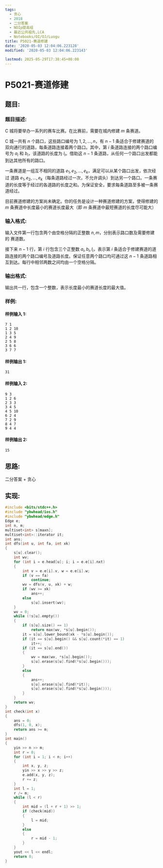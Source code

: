 ```yaml
---
tags:
  - 贪心
  - 2018
  - 二分答案
  - NOIp提高组
  - 最近公共祖先,LCA
  - Notebooks/OI/OJ/Luogu
title: P5021-赛道修建
date: '2020-05-03 12:04:06.223128'
modified: '2020-05-03 12:04:06.223143'

lastmod: 2025-05-29T17:38:45+08:00
---
```


# P5021-赛道修建

## 题目:

### 题目描述:

C 城将要举办一系列的赛车比赛。在比赛前，需要在城内修建 $m$ 条赛道。

C 城一共有 $n$ 个路口，这些路口编号为 $1,2,…,n$，有 $n-1$ 条适合于修建赛道的双向通行的道路，每条道路连接着两个路口。其中，第 $i$ 条道路连接的两个路口编号为 $a_i$ 和 $b_i$，该道路的长度为 $l_i$。借助这 $n-1$ 条道路，从任何一个路口出发都能到达其他所有的路口。

一条赛道是一组互不相同的道路 $e_1,e_2,…,e_k$，满足可以从某个路口出发，依次经过 道路 $e_1,e_2,…,e_k$（每条道路经过一次，不允许调头）到达另一个路口。一条赛道的长度等于经过的各道路的长度之和。为保证安全，要求每条道路至多被一条赛道经过。

目前赛道修建的方案尚未确定。你的任务是设计一种赛道修建的方案，使得修建的 $m$ 条赛道中长度最小的赛道长度最大（即 $m$ 条赛道中最短赛道的长度尽可能大）

### 输入格式:

输入文件第一行包含两个由空格分隔的正整数 $n,m$，分别表示路口数及需要修建的 赛道数。

接下来 $n-1$ 行，第 $i$ 行包含三个正整数 $a_i,b_i,l_i$，表示第 $i$ 条适合于修建赛道的道 路连接的两个路口编号及道路长度。保证任意两个路口均可通过这 $n-1$ 条道路相互到达。每行中相邻两数之间均由一个空格分隔。

### 输出格式:

输出共一行，包含一个整数，表示长度最小的赛道长度的最大值。

### 样例:

#### 样例输入 1:

```
7 1
1 2 10
1 3 5
2 4 9
2 5 8
3 6 6
3 7 7
```

#### 样例输出 1:

```
31
```

#### 样例输入 2:

```
9 3
1 2 6
2 3 3
3 4 5
4 5 10
6 2 4
7 2 9
8 4 7
9 4 4
```

#### 样例输出 2:

```
15
```

## 思路:

二分答案 + 贪心

## 实现:

```cpp
#include <bits/stdc++.h>
#include "ybwhead/ios.h"
#include "ybwhead/edge.h"
Edge e;
int n, m;
multiset<int> s[maxn];
multiset<int>::iterator it;
int ans;
int dfs(int u, int fa, int xk)
{
    s[u].clear();
    int wv;
    for (int i = e.head[u]; i; i = e.e[i].nxt)
    {
        int v = e.e[i].v, w = e.e[i].w;
        if (v == fa)
            continue;
        wv = dfs(v, u, xk) + w;
        if (wv >= xk)
            ans++;
        else
            s[u].insert(wv);
    }
    wv = 0;
    while (!s[u].empty())
    {
        if (s[u].size() == 1)
            return max(wv, *s[u].begin());
        it = s[u].lower_bound(xk - *s[u].begin());
        if (it == s[u].begin() && s[u].count(*it) == 1)
            it++;
        if (it == s[u].end())
        {
            wv = max(wv, *s[u].begin());
            s[u].erase(s[u].find(*s[u].begin()));
        }
        else
        {
            ans++;
            s[u].erase(s[u].find(*it));
            s[u].erase(s[u].find(*s[u].begin()));
        }
    }
    return wv;
}
int check(int x)
{
    ans = 0;
    dfs(1, 0, x);
    return ans >= m;
}
int main()
{
    yin >> n >> m;
    int r = 0;
    for (int i = 1; i < n; i++)
    {
        int x, y, z;
        yin >> x >> y >> z;
        e.add(x, y, z);
        r += z;
    }
    int l = 1;
    r /= m;
    while (l < r)
    {
        int mid = (l + r + 1) >> 1;
        if (check(mid))
        {
            l = mid;
        }
        else
        {
            r = mid - 1;
        }
    }
    yout << l << endl;
    return 0;
}
```
